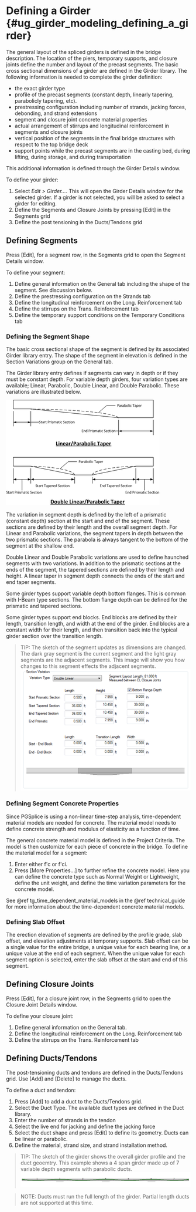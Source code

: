 Defining a Girder {#ug_girder_modeling_defining_a_girder}
==============================================
The general layout of the spliced girders is defined in the bridge description. The location of the piers, temporary supports, and closure joints define the number and layout of the precast segments. The basic cross sectional dimensions of a girder are defined in the Girder library. The following information is needed to complete the girder definition:

* the exact girder type
* profile of the precast segments (constant depth, linearly tapering, parabolicly tapering, etc).
* prestressing configuration including number of strands, jacking forces, debonding, and strand extensions
* segment and closure joint concrete material properties
* actual arrangement of stirrups and longitudinal reinforcement in segments and closure joints
* vertical position of the segments in the final bridge structures with respect to the top bridge deck
* support points while the precast segments are in the casting bed, during lifting, during storage, and during transportation

This additional information is defined through the Girder Details window.

To define your girder:
1. Select *Edit > Girder...*. This will open the Girder Details window for the selected girder. If a girder is not selected, you will be asked to select a girder for editing.
2. Define the Segments and Closure Joints by pressing [Edit] in the Segments grid
3. Define the post tensioning in the Ducts/Tendons grid

Defining Segments
-------------------
Press [Edit], for a segment row, in the Segments grid to open the Segment Details window. 

To define your segment:
1. Define general information on the General tab including the shape of the segment. See discussion below.
2. Define the prestressing configuration on the Strands tab
3. Define the longitudinal reinforcement on the Long. Reinforcement tab
4. Define the stirrups on the Trans. Reinforcement tab
5. Define the temporary support conditions on the Temporary Conditions tab

### Defining the Segment Shape ###
The basic cross sectional shape of the segment is defined by its associated Girder library entry. The shape of the segment in elevation is defined in the Section Variations group on the General tab.

The Girder library entry defines if segments can vary in depth or if they must be constant depth. For variable depth girders, four variation types are available; Linear, Parabolic, Double Linear, and Double Parabolic. These variations are illustrated below.

![](SegmentGeometry.png)

The variation in segment depth is defined by the left of a prismatic (constant depth) section at the start and end of the segment. These sections are defined by their length and the overall segment depth. For Linear and Parabolic variations, the segment tapers in depth between the two prismatic sections. The parabola is always tangent to the bottom of the segment at the shallow end.

Double Linear and Double Parabolic variations are used to define haunched segments with two variations. In addition to the prismatic sections at the ends of the segment, the tapered sections are defined by their length and height. A linear taper in segment depth connects the ends of the start and end taper segments.

Some girder types support variable depth bottom flanges. This is common with I-Beam type sections. The bottom flange depth can be defined for the prismatic and tapered sections.

Some girder types support end blocks. End blocks are defined by their length, transition length, and width at the end of the girder. End blocks are a constant width for their length, and then transition back into the typical girder section over the transition length.

> TIP: The sketch of the segment updates as dimensions are changed. The dark gray segment is the current segment and the light gray segments are the adjacent segments. This image will show you how changes to this segment effects the adjacent segments. ![](SegmentShape.png)


### Defining Segment Concrete Properties ###
Since PGSplice is using a non-linear time-step analysis, time-dependent material models are needed for concrete. The material model needs to define concrete strength and modulus of elasticity as a function of time. 

The general concrete material model is defined in the Project Criteria. The model is then customize for each piece of concrete in the bridge. To define the material model for a segment:

1. Enter either f'c or f'ci.
2. Press [More Properties...] to further refine the concrete model. Here you can define the concrete type such as Normal Weight or Lightweight, define the unit weight, and define the time variation parameters for the concrete model.

See @ref tg_time_dependent_material_models in the @ref technical_guide for more information about the time-dependent concrete material models.

### Defining Slab Offset ###
The erection elevation of segments are defined by the profile grade, slab offset, and elevation adjustments at temporary supports. Slab offset can be a single value for the entire bridge, a unique value for each bearing line, or a unique value at the end of each segment. When the unique value for each segment option is selected, enter the slab offset at the start and end of this segment.


Defining Closure Joints
-------------------------
Press [Edit], for a closure joint row, in the Segments grid to open the Closure Joint Details window. 

To define your closure joint:
1. Define general information on the General tab.
2. Define the longitudinal reinforcement on the Long. Reinforcement tab
3. Define the stirrups on the Trans. Reinforcement tab

Defining Ducts/Tendons
-----------------------
The post-tensioning ducts and tendons are defined in the Ducts/Tendons grid. Use [Add] and [Delete] to manage the ducts.

To define a duct and tendon:
1. Press [Add] to add a duct to the Ducts/Tendons grid.
2. Select the Duct Type. The available duct types are defined in the Duct library.
3. Enter the number of strands in the tendon
4. Select the live end for jacking and define the jacking force
5. Select the duct shape and press [Edit] to define its geometry. Ducts can be linear or parabolic.
6. Define the material, strand size, and strand installation method.

> TIP: The sketch of the girder shows the overall girder profile and the duct geoemtry. This example shows a 4 span girder made up of 7 variable depth segments with parabolic ducts. ![](GirderShape.png)

> NOTE: Ducts must run the full length of the girder. Partial length ducts are not supported at this time.
